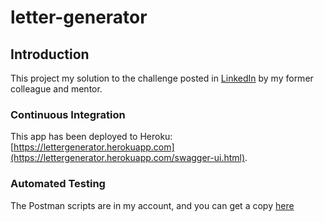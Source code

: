 # letter-generator

## Introduction
This project my solution to the challenge posted in [LinkedIn](https://www.evernote.com/shard/s158/client/snv?noteGuid=b81d9b93-e492-41ca-a0e5-d914bab88ddf&noteKey=9d8d6dd7213b7804dbb2db902f81d076&sn=https%3A%2F%2Fwww.evernote.com%2Fshard%2Fs158%2Fsh%2Fb81d9b93-e492-41ca-a0e5-d914bab88ddf%2F9d8d6dd7213b7804dbb2db902f81d076&title=X%252CY%252CZ%2BAPI) by my former colleague and mentor.

### Continuous Integration

This app has been deployed to Heroku: [https://lettergenerator.herokuapp.com](https://lettergenerator.herokuapp.com/swagger-ui.html).

### Automated Testing

The Postman scripts are in my account, and you can get a copy [here](https://app.getpostman.com/join-team?invite_code=8ef1e20dec4a7de2d7deb518b4fcead6&ws=de2d40c9-48b7-4496-acea-99eff1ef20ca)
